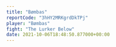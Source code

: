 ```yaml
---
title: "Bømbas"
reportCode: "3hHY2MRKgrdDkTPj"
player: "Bømbas"
fight: "The Lurker Below"
date: 2021-10-06T18:48:50.877000+00:00
---
```

